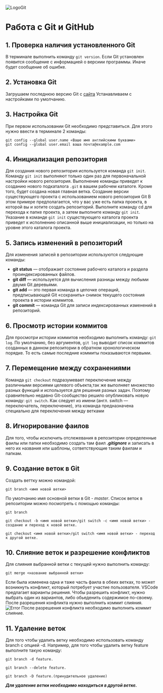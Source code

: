 ![LogoGit](30c29ce4cc08523ecc6e1f205bc207d0.jpeg)
# Работа с Git и GitHub
## 1. Проверка наличия установленного Git
В терминале выполнить команду `git version`.
Если Git установлен появится сообщение с информацией о версиии программы. Иначе будет сообщение об ошибке.
## 2. Установка Git
Загрушаем последнюю версию Git с [сайта](https://git-scm.com/downloads) Устанавливаем с настройками по умолчанию.
## 3. Настройка Git
При первом использовании Git необходимо представиться.
Для этого нужно ввести в терминале 2 команды:
```
git config --global user.name «Ваше имя английскими буквами»
git config --global user.email ваша почта@example.com
```
## 4. Инициализация репозитория 
Для создания нового репозитория используется команда `git init`. Команду `git init` выполняют только один раз для первоначальной настройки нового репозитория. Выполнение команды приведет к созданию нового подкаталога `.git` в вашем рабочем каталоге. Кроме того, будет создана новая главная ветка.
Создание версии существующего проекта с использованием нового репозитория Git
В этом примере предполагается, что у вас уже есть папка проекта, в которой вы и хотите создать репозиторий. Выполните команду cd для перехода к папке проекта, а затем выполните команду `git init`.
Указание в команде `git init` существующего каталога проекта приведет к исполнению описанной выше инициализации, но только на уровне этого каталога проекта.
## 5. Запись изменений в репозиториЙ
Для изменения записей в репозитории используются следующие команды:

* **git status** — отображает состояние рабочего каталога и раздела проиндексированных файлов.
* **git diff** — используется для вычисления разницы между любыми двумя Git деревьями.
* **git add** — это первая команда в цепочке операций, предписывающей Git «сохранить» снимок текущего состояния проекта в истории коммитов.
* **git commit** — команда Git для записи индексированных изменений в репозиторий. 
## 6. Просмотр истории коммитов
Для просмотри истории коммитов необходимо выполнить команду:
`git log`.
По умолчанию, без аргументов, `git log` выводит список коммитов созданных в данном репозитории в обратном хронологическом порядке. То есть самые последние коммиты показываются первыми.
## 7. Перемещение между сохранениями
Команда `git checkout` подразумевает переключение между различными версиями целевого объекта,так же выполняет множество разных функций и используется для решения разных задач. Поэтому сравнительно недавно Git-сообщество решило опубликовать новую команду: `git switch`. Как следует из имени (англ. switch — переключатель, переключение), эта команда предназначена специально для переключения между ветками
## 8. Игнорирование фаилов
Для того, чтобы исключить отслежевания в репозитории определенные фаилы или папки необходимо создать там фаил ***.gitignore*** и записать в него их названия или шаблоны, сответствующие таким фаилам и папкам.
## 9. Создание веток в Git
Создать веттку можно командой:
```
git branch <имя новой ветки>
```
По умолчанию имя основной ветки в Git - *master*.
Список веток в репозитории можно посмотреть с помощью команды:
```
git branch
```
```
git checkout -b <имя новой ветки>/git switch -c <имя новой ветки> - создание и переход к новой ветке.
```
```
git checkout <имя новой ветки>/git switch <имя новой ветки> - переход к другой ветке.
```
## 10. Слияние веток и разрешение конфликтов
Для слияния выбранной ветки с текущей нужно выполнить команду:
```
git merge <название выбранной ветки>
```
Если была изменена одна и таже часть фаила в обеих ветках, то может возникнуть конфликт, который потребует участие пользователя. VSCode предлагает варианты решения. Чтобы разрешить конфликт, нужно выбрать один из вариантов, либо обьеденить содержимое по-своему.
После разрешения конфликта нужно выполнить коммит слияния.
![Error](photo_2023-08-27_19-39-51.jpg)
После разрешения конфликта необходимо выполнить коммит слияние.
## 11. Удаление веток
Для того чтобы удалить ветку необходимо использовать команду branch с опцией -d. Например, для того чтобы удалить ветку feature выполните такую команду:
```
git branch -d feature.
```
```
git branch --delete feature.
```
```
git branch -D feature.(принудительное удаление)
```
***Для удаление ветки необходимо находиться в другой ветке.***